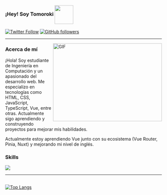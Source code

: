 ### ¡Hey! Soy Tomoroki <img  align="center" width="60" hight="150" src="https://media.giphy.com/media/gM5qFksULw54NMWyry/giphy.gif">

[![Twitter Follow](https://img.shields.io/twitter/follow/_Tomoroki_?color=%231DA1F2&label=Tomoroki&logo=twitter&style=for-the-badge)](https://x.com/_Tomoroki_)
[![GitHub followers](https://img.shields.io/github/followers/Tomoroki?color=181717&label=Tomoroki&logo=github&style=for-the-badge)](https://github.com/Tomoroki)

---

<img align="right" height="250" width="350" alt="GIF" src="https://media.giphy.com/media/SWoSkN6DxTszqIKEqv/giphy.gif">

### Acerca de mí

¡Hola! Soy estudiante de Ingeniería en Computación y un apasionado del desarrollo web. Me especializo en tecnologías como HTML, CSS, JavaScript, TypeScript, Vue, entre otras. Actualmente sigo aprendiendo y construyendo proyectos para mejorar mis habilidades.

Actualmente estoy aprendiendo Vue junto con su ecosistema (Vue Router, Pinia, Nuxt) y mejorando mi nivel de inglés.

### Skills
<!--tech stack icons-->
<p align="left">
  <a href="https://skillicons.dev">
    <img src="https://skillicons.dev/icons?i=html,css,js,ts,tailwind,scss,vue,pinia,astro,git,npm,vite,linux,arch,vscode,figma&perline=11" />
  </a>
</p>

---
<!-- [![Ale GitHub stats](https://github-readme-stats.vercel.app/api?username=tomoroki&show_icons=true&theme=blueberry&hide_border=true&hide=prs&include_all_commits=true)](https://github.com/anuraghazra/github-readme-stats) -->
\
[![Top Langs](https://github-readme-stats.vercel.app/api/top-langs/?username=tomoroki&layout=compact&theme=blueberry&count_private=true&hide_border=true)](https://github.com/anuraghazra/github-readme-stats)

<!-- LINKS -->

<!-- [website]: https://easter-egg.gg -->
